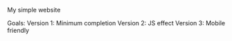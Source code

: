 My simple website

Goals:
Version 1: Minimum completion
Version 2: JS effect
Version 3: Mobile friendly
